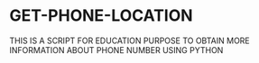 # GET-PHONE-LOCATION
THIS IS A SCRIPT FOR EDUCATION PURPOSE TO OBTAIN MORE INFORMATION ABOUT PHONE NUMBER USING PYTHON
